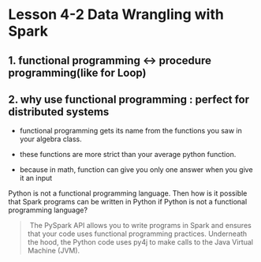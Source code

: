 # Lesson 4-2 Data Wrangling with Spark



## 1. functional programming <-> procedure programming(like for Loop)

## 2. why use functional programming : perfect for distributed systems

- functional programming gets its name from the functions you saw in your algebra class. 

- these functions are more strict than your average python function.
- because in math, function can give you only one answer when you give it an input

Python is not a functional programming language.  Then how is it possible that Spark programs can be written in Python if Python is not a functional programming language?

> ​	The PySpark API allows you to write programs in Spark and ensures that your code uses functional programming practices. Underneath the hood, the Python code uses py4j to make calls to the Java Virtual Machine (JVM).